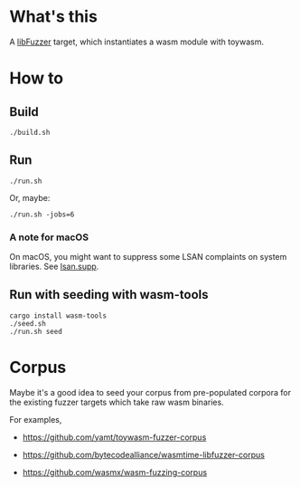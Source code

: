# What's this

A [libFuzzer] target, which instantiates a wasm module with toywasm.

[libFuzzer]: https://llvm.org/docs/LibFuzzer.html

# How to

## Build

```shell
./build.sh
```

## Run

```shell
./run.sh
```

Or, maybe:

```shell
./run.sh -jobs=6
```

### A note for macOS

On macOS, you might want to suppress some LSAN complaints on
system libraries.  See [lsan.supp].

[lsan.supp]: ../../test/lsan.supp

## Run with seeding with wasm-tools

```shell
cargo install wasm-tools
./seed.sh
./run.sh seed
```

# Corpus

Maybe it's a good idea to seed your corpus from pre-populated corpora
for the existing fuzzer targets which take raw wasm binaries.

For examples,

* https://github.com/yamt/toywasm-fuzzer-corpus

* https://github.com/bytecodealliance/wasmtime-libfuzzer-corpus

* https://github.com/wasmx/wasm-fuzzing-corpus
